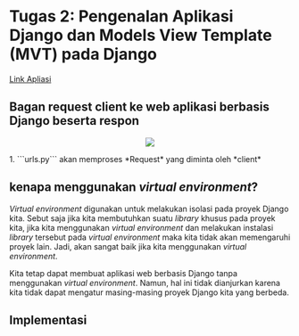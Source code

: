 # Tugas 2: Pengenalan Aplikasi Django dan Models View Template (MVT) pada Django

[Link Apliasi](https://webggniboss.herokuapp.com/katalog/)

## Bagan request client ke web aplikasi berbasis Django beserta respon

<p align="center">
  <img src="https://github.com/Synchx00/Tugas2PBP/tree/main/katalog/images/bagan.png" />
</p>
1. ```urls.py``` akan memproses *Request* yang diminta oleh *client*

## kenapa menggunakan *virtual environment*?

*Virtual environment* digunakan untuk melakukan isolasi pada proyek Django kita. Sebut saja jika kita membutuhkan suatu *library* khusus pada proyek kita, jika kita menggunakan *virtual environment* dan melakukan instalasi *library* tersebut pada *virtual environment* maka kita tidak akan memengaruhi proyek lain. Jadi, akan sangat baik jika kita menggunakan *virtual environment*.

Kita tetap dapat membuat aplikasi web berbasis Django tanpa menggunakan *virtual environment*. Namun, hal ini tidak dianjurkan karena kita tidak dapat mengatur masing-masing proyek Django kita yang berbeda.

## Implementasi

